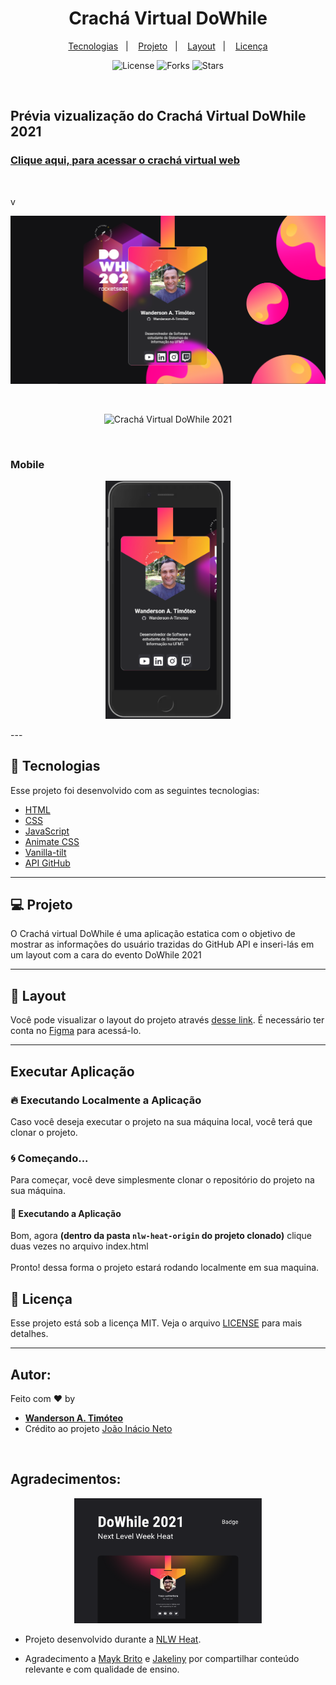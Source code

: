 <h1 align="center">
  Crachá Virtual DoWhile
</h1>

<p align="center">
  <a href="#-tecnologias">Tecnologias</a>&nbsp;&nbsp;&nbsp;|&nbsp;&nbsp;&nbsp;
  <a href="#-projeto">Projeto</a>&nbsp;&nbsp;&nbsp;|&nbsp;&nbsp;&nbsp;
  <a href="#-layout">Layout</a>&nbsp;&nbsp;&nbsp;|&nbsp;&nbsp;&nbsp;
  <a href="#memo-licença">Licença</a>
</p>

<p align="center">
  <img  src="https://img.shields.io/static/v1?label=license&message=MIT&color=FFCD1E&labelColor=FF008E" alt="License">
  
  <img src="https://img.shields.io/github/forks/Wanderson-A-Timoteo/nlw-heat-origin?label=forks&message=MIT&color=FFCD1E&labelColor=FF008E" alt="Forks">

  <img src="https://img.shields.io/github/stars/Wanderson-A-Timoteo/nlw-heat-origin?label=stars&message=MIT&color=FFCD1E&labelColor=FF008E" alt="Stars">
</p>

<br>

## Prévia vizualização do Crachá Virtual DoWhile 2021

### [Clique aqui, para acessar o crachá virtual web](https://cracha-dowhile-2021.netlify.app/)

<br>

v

<p align="center">
    <img alt="Crachá Virtual DoWhile 2021" title="Crachá Virtual DoWhile 2021" 
    src="https://github.com/Wanderson-A-Timoteo/cracha-virtual-dowhile-2021/blob/main/.gitbub/nlw-heat.png?raw=true" />
</p>

<br>

<p align="center">
    <img alt="Crachá Virtual DoWhile 2021" title="Crachá Virtual DoWhile 2021" 
    src="https://github.com/Wanderson-A-Timoteo/cracha-virtual-dowhile-2021/blob/main/.gitbub/WandersonTimoteo.gif?raw=true" />
</p>

<br>

### Mobile

<p align="center">
    <img width="200" heigth="300" alt="Crachá Virtual DoWhile 2021" title="Crachá Virtual DoWhile 2021" 
    src="https://github.com/Wanderson-A-Timoteo/cracha-virtual-dowhile-2021/blob/main/.gitbub/mobile.PNG?raw=true" />
</p>
---

## 🚀 Tecnologias

Esse projeto foi desenvolvido com as seguintes tecnologias:

- [HTML](https://developer.mozilla.org/pt-BR/docs/Web/HTML/Element)
- [CSS](https://developer.mozilla.org/pt-BR/docs/Web/CSS)
- [JavaScript](https://developer.mozilla.org/pt-BR/docs/Web/JavaScript/Guide/Introduction)
- [Animate CSS](https://github.com/animate-css/animate.css)
- [Vanilla-tilt](https://micku7zu.github.io/vanilla-tilt.js/index.html)
- [API GitHub](https://api.github.com/)

---

## 💻 Projeto

O Crachá virtual DoWhile é uma aplicação estatica com o objetivo de mostrar as informações do usuário trazidas do GitHub API e inseri-lás em um layout com a cara do evento DoWhile 2021

---

## 🔖 Layout

Você pode visualizar o layout do projeto através [desse link](<https://www.figma.com/file/9Z2vxc8VTRuZpYjFalCMAl/Badge-Do-While2021-(Copy)?node-id=0%3A1>). É necessário ter conta no [Figma](https://figma.com) para acessá-lo.

---

## Executar Aplicação

### 🔥 Executando Localmente a Aplicação

Caso você deseja executar o projeto na sua máquina local, você terá que clonar o projeto.

### 🌀 Começando...

Para começar, você deve simplesmente clonar o repositório do projeto na sua máquina.

#### 💨 Executando a Aplicação

Bom, agora **(dentro da pasta `nlw-heat-origin` do projeto clonado)** clique duas vezes no arquivo index.html
<br><br>
Pronto! dessa forma o projeto estará rodando localmente em sua maquina.

## :memo: Licença

Esse projeto está sob a licença MIT. Veja o arquivo [LICENSE](.github/LICENSE.md) para mais detalhes.

---

## Autor:

Feito com ♥ by

-  [**Wanderson A. Timóteo**](https://wanderson.tk)
- Crédito ao projeto [João Inácio Neto](https://github.com/birobirobiro)

<br>

## Agradecimentos:


<p align="center">
    <img width="300" height="200" alt="Crachá Virtual DoWhile 2021" title="Crachá Virtual DoWhile 2021" src="https://github.com/Wanderson-A-Timoteo/nlw-heat-origin/blob/main/.gitbub/nlw-heat-dowhile2021.png?raw=true" />
</p>

- Projeto desenvolvido durante a [NLW Heat](https://).

- Agradecimento a [Mayk Brito](https://github.com/maykbrito) e [Jakeliny](https://github.com/jakeliny) por compartilhar conteúdo relevante e com qualidade de ensino.
